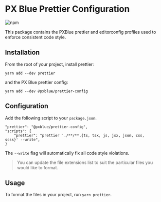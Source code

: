 # PX Blue Prettier Configuration
![npm](https://img.shields.io/npm/v/@pxblue/prettier-config?label=%40pxblue%2Fprettier-config)

This package contains the PXBlue prettier and editorconfig profiles used to enforce consistent code style.

## Installation
From the root of your project, install prettier:  

`yarn add --dev prettier`

and the PX Blue prettier config:

`yarn add --dev @pxblue/prettier-config`

## Configuration
Add the following script to your `package.json`.
```
"prettier": "@pxblue/prettier-config",
"scripts": {
    "prettier": "prettier './**/**.{ts, tsx, js, jsx, json, css, scss}' --write",
}
```
The `--write` flag will automatically fix all code style violations. 

> You can update the file extensions list to suit the particular files you would like to format.

## Usage
To format the files in your project, run `yarn prettier`.
